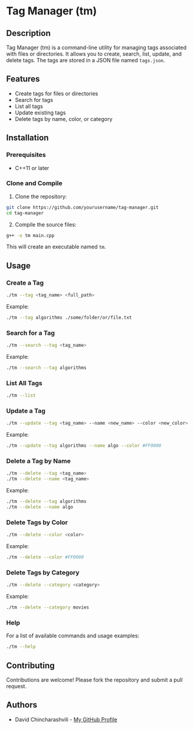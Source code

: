 # Tag Manager (tm)

## Description

Tag Manager (tm) is a command-line utility for managing tags associated with files or directories. It allows you to create, search, list, update, and delete tags. The tags are stored in a JSON file named `tags.json`.

## Features

- Create tags for files or directories
- Search for tags
- List all tags
- Update existing tags
- Delete tags by name, color, or category

## Installation

### Prerequisites

- C++11 or later

### Clone and Compile

1. Clone the repository:

```bash
git clone https://github.com/yourusername/tag-manager.git
cd tag-manager
```

2. Compile the source files:

```bash
g++ -o tm main.cpp
```

This will create an executable named `tm`.

## Usage

### Create a Tag

```bash
./tm --tag <tag_name> <full_path>
```

Example:

```bash
./tm --tag algorithms ./some/folder/or/file.txt
```

### Search for a Tag

```bash
./tm --search --tag <tag_name>
```

Example:

```bash
./tm --search --tag algorithms
```

### List All Tags

```bash
./tm --list
```

### Update a Tag

```bash
./tm --update --tag <tag_name> --name <new_name> --color <new_color>
```

Example:

```bash
./tm --update --tag algorithms --name algo --color #FF0000
```

### Delete a Tag by Name

```bash
./tm --delete --tag <tag_name>
./tm --delete --name <tag_name>
```

Example:

```bash
./tm --delete --tag algorithms
./tm --delete --name algo
```

### Delete Tags by Color

```bash
./tm --delete --color <color>
```

Example:

```bash
./tm --delete --color #FF0000
```

### Delete Tags by Category

```bash
./tm --delete --category <category>
```

Example:

```bash
./tm --delete --category movies
```

### Help

For a list of available commands and usage examples:

```bash
./tm --help
```

## Contributing

Contributions are welcome! Please fork the repository and submit a pull request.

## Authors

- David Chincharashvili - [My GitHub Profile](https://github.com/davidtbilisi)

